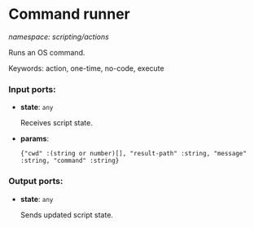 # Command runner

_namespace: scripting/actions_

Runs an OS command.

Keywords: action, one-time, no-code, execute

### Input ports:

* __state__: ` any `

    Receives script state.


* __params__: 
    ```
    {"cwd" :(string or number)[], "result-path" :string, "message" :string, "command" :string}
    ```

### Output ports:

* __state__: ` any `

    Sends updated script state.

